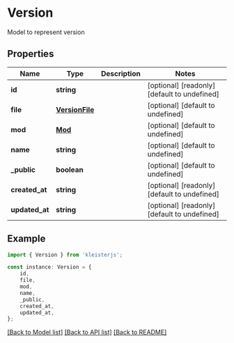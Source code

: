 # Version

Model to represent version

## Properties

Name | Type | Description | Notes
------------ | ------------- | ------------- | -------------
**id** | **string** |  | [optional] [readonly] [default to undefined]
**file** | [**VersionFile**](VersionFile.md) |  | [optional] [default to undefined]
**mod** | [**Mod**](Mod.md) |  | [optional] [default to undefined]
**name** | **string** |  | [optional] [default to undefined]
**_public** | **boolean** |  | [optional] [default to undefined]
**created_at** | **string** |  | [optional] [readonly] [default to undefined]
**updated_at** | **string** |  | [optional] [readonly] [default to undefined]

## Example

```typescript
import { Version } from 'kleisterjs';

const instance: Version = {
    id,
    file,
    mod,
    name,
    _public,
    created_at,
    updated_at,
};
```

[[Back to Model list]](../README.md#documentation-for-models) [[Back to API list]](../README.md#documentation-for-api-endpoints) [[Back to README]](../README.md)

